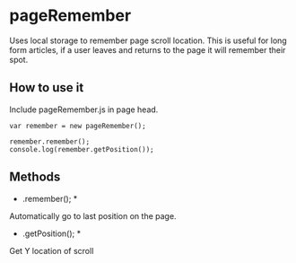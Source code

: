 pageRemember
============

Uses local storage to remember page scroll location.
This is useful for long form articles, if a user leaves and returns to the page it will remember their spot.

## How to use it
Include pageRemember.js in page head.

```
var remember = new pageRemember();

remember.remember();
console.log(remember.getPosition());
```

## Methods
* .remember(); *

Automatically go to last position on the page.

* .getPosition(); *

Get Y location of scroll